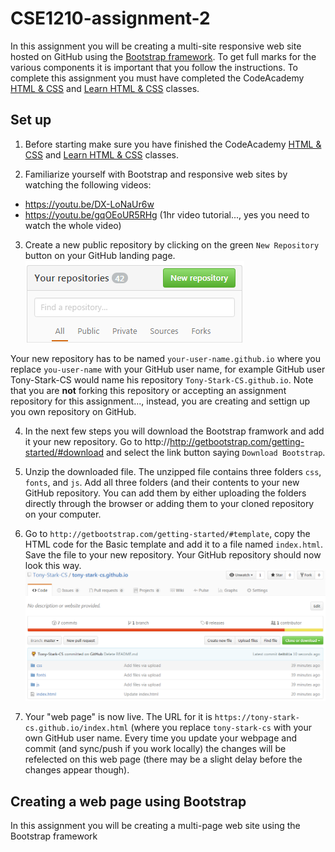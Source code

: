 # CSE1210-assignment-2
In this assignment you will be creating a multi-site responsive web site hosted on GitHub using the [Bootstrap framework](http://getbootstrap.com/). To get full marks for the various components it is important that you follow the instructions. To complete this assignment you must have completed the CodeAcademy [HTML & CSS](https://www.codecademy.com/learn/web) and [Learn HTML & CSS](https://www.codecademy.com/learn/learn-html-css) classes.

## Set up
1. Before starting make sure you have finished the CodeAcademy [HTML & CSS](https://www.codecademy.com/learn/web) and [Learn HTML & CSS](https://www.codecademy.com/learn/learn-html-css) classes.

2. Familiarize yourself with Bootstrap and responsive web sites by watching the following videos:
 * https://youtu.be/DX-LoNaUr6w
 * https://youtu.be/gqOEoUR5RHg (1hr video tutorial..., yes you need to watch the whole video)

3. Create a new public repository by clicking on the green ```New Repository``` button on your GitHub landing page. 
![](Untitled.png)

Your new repository has to be named ```your-user-name.github.io``` where you replace ```you-user-name``` with your GitHub user name, for example GitHub user Tony-Stark-CS would name his repository ```Tony-Stark-CS.github.io```. Note that you are __not__ forking this repository or accepting an assignment repository for this assignment..., instead, you are creating and settign up you own repository on GitHub.

4. In the next few steps you will download the Bootstrap framwork and add it your new repository. Go to http://http://getbootstrap.com/getting-started/#download and select the link button saying ```Download Bootstrap```.

5. Unzip the downloaded file. The unzipped file contains three folders ```css```, ```fonts```, and ```js```. Add all three folders (and their contents to your new GitHub repository. You can add them by either uploading the folders directly through the browser or adding them to your cloned repository on your computer.

6. Go to ```http://getbootstrap.com/getting-started/#template```, copy the HTML code for the Basic template and add it to a file named ```index.html```. Save the file to your new repository. Your GitHub repository should now look this way.
![](image-github.png)

7. Your "web page" is now live. The URL for it is ```https://tony-stark-cs.github.io/index.html``` (where you replace ```tony-stark-cs``` with your own GitHub user name. Every time you update your webpage and commit (and sync/push if you work locally) the changes will be refelected on this web page (there may be a slight delay before the changes appear though).

## Creating a web page using Bootstrap
In this assignment you will be creating a multi-page web site using the Bootstrap framework
